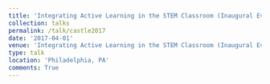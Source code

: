```yaml
---
title: 'Integrating Active Learning in the STEM Classroom (Inaugural Event)'
collection: talks
permalink: /talk/castle2017
date: '2017-04-01'
venue: 'Integrating Active Learning in the STEM Classroom (Inaugural Event). Pedagogical Readiness Oversight for Future Educators in STEM Subjects (PROFESS) at Drexel University.'
type: talk
location: 'Philadelphia, PA'
comments: True
---
```


